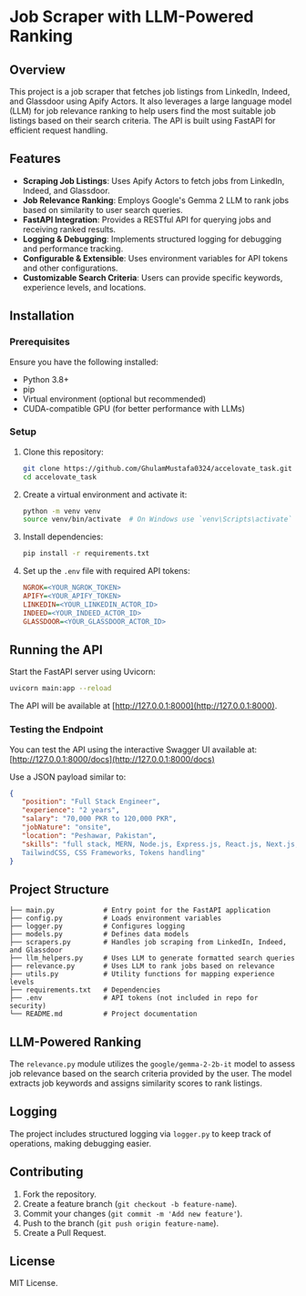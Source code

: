 # Job Scraper with LLM-Powered Ranking

## Overview
This project is a job scraper that fetches job listings from LinkedIn, Indeed, and Glassdoor using Apify Actors. It also leverages a large language model (LLM) for job relevance ranking to help users find the most suitable job listings based on their search criteria. The API is built using FastAPI for efficient request handling.

## Features
- **Scraping Job Listings**: Uses Apify Actors to fetch jobs from LinkedIn, Indeed, and Glassdoor.
- **Job Relevance Ranking**: Employs Google's Gemma 2 LLM to rank jobs based on similarity to user search queries.
- **FastAPI Integration**: Provides a RESTful API for querying jobs and receiving ranked results.
- **Logging & Debugging**: Implements structured logging for debugging and performance tracking.
- **Configurable & Extensible**: Uses environment variables for API tokens and other configurations.
- **Customizable Search Criteria**: Users can provide specific keywords, experience levels, and locations.

## Installation

### Prerequisites
Ensure you have the following installed:
- Python 3.8+
- pip
- Virtual environment (optional but recommended)
- CUDA-compatible GPU (for better performance with LLMs)

### Setup
1. Clone this repository:
   ```sh
   git clone https://github.com/GhulamMustafa0324/accelovate_task.git
   cd accelovate_task
   ```

2. Create a virtual environment and activate it:
   ```sh
   python -m venv venv
   source venv/bin/activate  # On Windows use `venv\Scripts\activate`
   ```

3. Install dependencies:
   ```sh
   pip install -r requirements.txt
   ```

4. Set up the `.env` file with required API tokens:
   ```ini
   NGROK=<YOUR_NGROK_TOKEN>
   APIFY=<YOUR_APIFY_TOKEN>
   LINKEDIN=<YOUR_LINKEDIN_ACTOR_ID>
   INDEED=<YOUR_INDEED_ACTOR_ID>
   GLASSDOOR=<YOUR_GLASSDOOR_ACTOR_ID>
   ```

## Running the API
Start the FastAPI server using Uvicorn:
```sh
uvicorn main:app --reload
```
The API will be available at [http://127.0.0.1:8000](http://127.0.0.1:8000).

### Testing the Endpoint
You can test the API using the interactive Swagger UI available at:
[http://127.0.0.1:8000/docs](http://127.0.0.1:8000/docs)

Use a JSON payload similar to:
```json
{
   "position": "Full Stack Engineer",
   "experience": "2 years",
   "salary": "70,000 PKR to 120,000 PKR",
   "jobNature": "onsite",
   "location": "Peshawar, Pakistan",
   "skills": "full stack, MERN, Node.js, Express.js, React.js, Next.js, Firebase,
   TailwindCSS, CSS Frameworks, Tokens handling"
}

```

## Project Structure
```
├── main.py            # Entry point for the FastAPI application
├── config.py          # Loads environment variables
├── logger.py          # Configures logging
├── models.py          # Defines data models
├── scrapers.py        # Handles job scraping from LinkedIn, Indeed, and Glassdoor
├── llm_helpers.py     # Uses LLM to generate formatted search queries
├── relevance.py       # Uses LLM to rank jobs based on relevance
├── utils.py           # Utility functions for mapping experience levels
├── requirements.txt   # Dependencies
├── .env               # API tokens (not included in repo for security)
└── README.md          # Project documentation
```

## LLM-Powered Ranking
The `relevance.py` module utilizes the `google/gemma-2-2b-it` model to assess job relevance based on the search criteria provided by the user. The model extracts job keywords and assigns similarity scores to rank listings.

## Logging
The project includes structured logging via `logger.py` to keep track of operations, making debugging easier.

## Contributing
1. Fork the repository.
2. Create a feature branch (`git checkout -b feature-name`).
3. Commit your changes (`git commit -m 'Add new feature'`).
4. Push to the branch (`git push origin feature-name`).
5. Create a Pull Request.

## License
MIT License.


